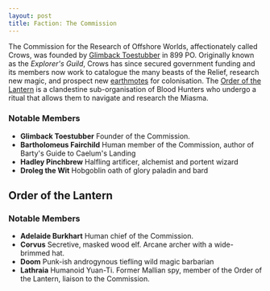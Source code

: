 ```yaml
---
layout: post
title: Faction: The Commission
---
```


The Commission for the Research of Offshore Worlds, affectionately called Crows, was founded by [Glimback Toestubber]() in 899 PO. Originally known as the *Explorer's Guild*, Crows has since secured government funding and its members now work to catalogue the many beasts of the Relief, research new magic, and prospect new [earthmotes]() for colonisation. The [Order of the Lantern]() is a clandestine sub-organisation of Blood Hunters who undergo a ritual that allows them to navigate and research the Miasma.

### Notable Members

- **Glimback Toestubber** Founder of the Commission.
- **Bartholomeus Fairchild** Human member of the Commission, author of Barty's Guide to Caelum's Landing
- **Hadley Pinchbrew** Halfling artificer, alchemist and portent wizard
- **Droleg the Wit** Hobgoblin oath of glory paladin and bard

## Order of the Lantern

### Notable Members

- **Adelaide Burkhart** Human chief of the Commission.
- **Corvus** Secretive, masked wood elf. Arcane archer with a wide-brimmed hat.
- **Doom** Punk-ish androgynous tiefling wild magic barbarian
- **Lathraia** Humanoid Yuan-Ti. Former Mallian spy, member of the Order of the Lantern, liaison to the Commission.
